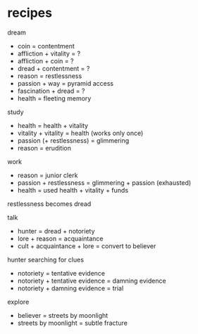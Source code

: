 


# recipes

dream
- coin = contentment 
- affliction + vitality = ?
- affliction + coin = ?
- dread + contentment = ?
- reason = restlessness
- passion + way = pyramid access
- fascination + dread = ?
- health = fleeting memory

study 
- health = health + vitality
- vitality + vitality = health (works only once)
- passion (+ restlessness) = glimmering
- reason = erudition

work 
- reason = junior clerk
- passion + restlessness = glimmering + passion (exhausted)
- health = used health + vitality + funds

restlessness becomes dread

talk 
- hunter = dread + notoriety
- lore + reason = acquaintance
- cult + acquaintance + lore = convert to believer

hunter searching for clues
- notoriety = tentative evidence
- notoriety + tentative evidence = damning evidence
- notoriety + damning evidence = trial

explore
- believer = streets by moonlight
- streets by moonlight = subtle fracture
